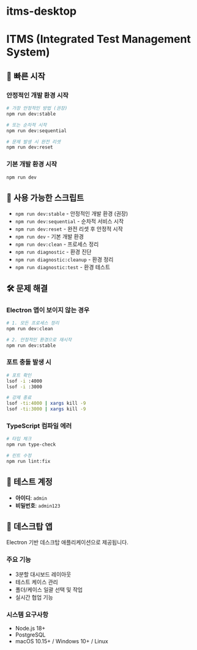 # itms-desktop

# ITMS (Integrated Test Management System)

## 🚀 빠른 시작

### 안정적인 개발 환경 시작
```bash
# 가장 안정적인 방법 (권장)
npm run dev:stable

# 또는 순차적 시작
npm run dev:sequential

# 문제 발생 시 완전 리셋
npm run dev:reset
```

### 기본 개발 환경 시작
```bash
npm run dev
```

## 🔧 사용 가능한 스크립트

- `npm run dev:stable` - 안정적인 개발 환경 (권장)
- `npm run dev:sequential` - 순차적 서비스 시작
- `npm run dev:reset` - 완전 리셋 후 안정적 시작
- `npm run dev` - 기본 개발 환경
- `npm run dev:clean` - 프로세스 정리
- `npm run diagnostic` - 환경 진단
- `npm run diagnostic:cleanup` - 환경 정리
- `npm run diagnostic:test` - 환경 테스트

## 🛠️ 문제 해결

### Electron 앱이 보이지 않는 경우
```bash
# 1. 모든 프로세스 정리
npm run dev:clean

# 2. 안정적인 환경으로 재시작
npm run dev:stable
```

### 포트 충돌 발생 시
```bash
# 포트 확인
lsof -i :4000
lsof -i :3000

# 강제 종료
lsof -ti:4000 | xargs kill -9
lsof -ti:3000 | xargs kill -9
```

### TypeScript 컴파일 에러
```bash
# 타입 체크
npm run type-check

# 린트 수정
npm run lint:fix
```

## 🧪 테스트 계정

- **아이디**: `admin`
- **비밀번호**: `admin123`

## 📱 데스크탑 앱

Electron 기반 데스크탑 애플리케이션으로 제공됩니다.

### 주요 기능
- 3분할 대시보드 레이아웃
- 테스트 케이스 관리
- 폴더/케이스 일괄 선택 및 작업
- 실시간 협업 기능

### 시스템 요구사항
- Node.js 18+
- PostgreSQL
- macOS 10.15+ / Windows 10+ / Linux 
